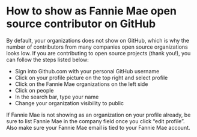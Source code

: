 # How to show as Fannie Mae open source contributor on GitHub 

By default, your organizations does not show on GitHub, which is why the number of contributors from many companies open source organizations looks low. If you are contributing to open source projects (thank you!), you can follow the steps listed below: 

- Sign into Github.com with your personal GitHub username 
- Click on your profile picture on the top right and select profile 
- Click on the Fannie Mae organizations on the left side 
- Click on people  
- In the search bar, type your name 
- Change your organization visibility to public  

If Fannie Mae is not showing as an organization on your profile already, be sure to list Fannie Mae in the company field once you click “edit profile”. Also make sure your Fannie Mae email is tied to your Fannie Mae account.   

